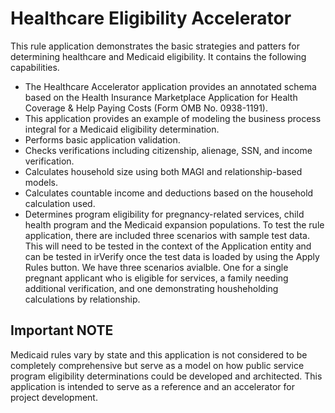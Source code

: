 # Healthcare Eligibility Accelerator

This rule application demonstrates the basic strategies and patters for determining healthcare and Medicaid eligibility. It contains the following capabilities.
* The Healthcare Accelerator application provides an annotated schema based on the Health Insurance Marketplace Application for Health Coverage & Help Paying Costs (Form OMB No. 0938-1191). 
* This application provides an example of modeling the business process integral for a Medicaid eligibility determination.
* Performs basic application validation.
* Checks verifications including citizenship, alienage, SSN, and income verification.
* Calculates household size using both MAGI and relationship-based models.
* Calculates countable income and deductions based on the household calculation used.
* Determines program eligibility for pregnancy-related services, child health program and the Medicaid expansion populations.
To test the rule application, there are included three scenarios with sample test data. This will need to be tested in the context of the Application entity and can be tested in irVerify once the test data is loaded by using the Apply Rules button. We have three scenarios avialble. One for a single pregnant applicant who is eligible for services, a family needing additional verification, and one demonstrating housheholding calculations by relationship.
## Important NOTE 
Medicaid rules vary by state and this application is not considered to be completely comprehensive but serve as a model on how public service program eligibility determinations could be developed and architected. This application is intended to serve as a reference and an accelerator for project development.
